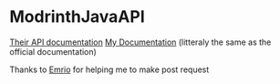 # ModrinthJavaAPI

[Their API documentation](https://github.com/modrinth/labrinth/wiki/API-Documentation)
[My Documentation](https://minemobs.github.io/ModrinthJavaAPI/javadoc/) (litteraly the same as the official documentation)

Thanks to [Emrio](https://github.com/TheEmrio) for helping me to make post request
